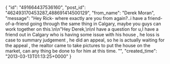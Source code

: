  {
   "id": "491664437536160",
   "post_id": "462493170453287_488691414500129",
   "from_name": "Derek Moran",
   "message": "Hey Rick- where exactly are you from again?..i have a friend-of-a-friend going through the same thing in Calgary, maybe you guys can work together on this.\n\n\"Hey Derek,\n\nI have a question for u,I have a friend out in Calgary who is having some issue with his house , he loss is case to summary judgement , he did an appeal, so he is actually waiting for the appeal , the realtor came to take pictures to put the house on the market, can any thing be done to for him at this time. \"",
   "created_time": "2013-03-13T01:13:25+0000"
 }
